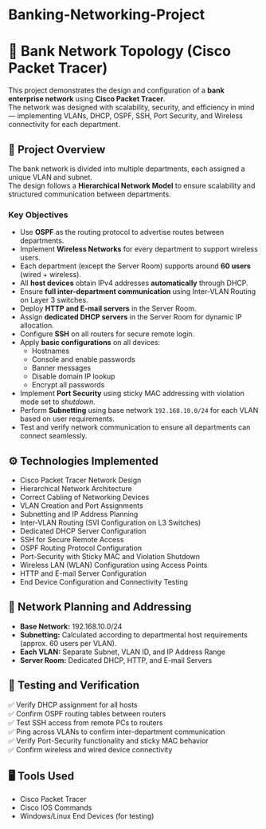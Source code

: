# Banking-Networking-Project
# 🏦 Bank Network Topology (Cisco Packet Tracer)

This project demonstrates the design and configuration of a **bank enterprise network** using **Cisco Packet Tracer**.  
The network was designed with scalability, security, and efficiency in mind — implementing VLANs, DHCP, OSPF, SSH, Port Security, and Wireless connectivity for each department.


## 🧩 Project Overview
The bank network is divided into multiple departments, each assigned a unique VLAN and subnet.  
The design follows a **Hierarchical Network Model** to ensure scalability and structured communication between departments.

### Key Objectives
- Use **OSPF** as the routing protocol to advertise routes between departments.  
- Implement **Wireless Networks** for every department to support wireless users.  
- Each department (except the Server Room) supports around **60 users** (wired + wireless).  
- All **host devices** obtain IPv4 addresses **automatically** through DHCP.  
- Ensure **full inter-department communication** using Inter-VLAN Routing on Layer 3 switches.  
- Deploy **HTTP and E-mail servers** in the Server Room.  
- Assign **dedicated DHCP servers** in the Server Room for dynamic IP allocation.  
- Configure **SSH** on all routers for secure remote login.  
- Apply **basic configurations** on all devices:
  - Hostnames  
  - Console and enable passwords  
  - Banner messages  
  - Disable domain IP lookup  
  - Encrypt all passwords  
- Implement **Port Security** using sticky MAC addressing with violation mode set to *shutdown*.  
- Perform **Subnetting** using base network `192.168.10.0/24` for each VLAN based on user requirements.  
- Test and verify network communication to ensure all departments can connect seamlessly.


## ⚙️ Technologies Implemented
- Cisco Packet Tracer Network Design  
- Hierarchical Network Architecture  
- Correct Cabling of Networking Devices  
- VLAN Creation and Port Assignments  
- Subnetting and IP Address Planning  
- Inter-VLAN Routing (SVI Configuration on L3 Switches)  
- Dedicated DHCP Server Configuration  
- SSH for Secure Remote Access  
- OSPF Routing Protocol Configuration  
- Port-Security with Sticky MAC and Violation Shutdown  
- Wireless LAN (WLAN) Configuration using Access Points  
- HTTP and E-mail Server Configuration  
- End Device Configuration and Connectivity Testing  

## 🧠 Network Planning and Addressing
- **Base Network:** 192.168.10.0/24  
- **Subnetting:** Calculated according to departmental host requirements (approx. 60 users per VLAN).  
- **Each VLAN:** Separate Subnet, VLAN ID, and IP Address Range  
- **Server Room:** Dedicated DHCP, HTTP, and E-mail Servers


## 🧪 Testing and Verification
✅ Verify DHCP assignment for all hosts  
✅ Confirm OSPF routing tables between routers  
✅ Test SSH access from remote PCs to routers  
✅ Ping across VLANs to confirm inter-department communication  
✅ Verify Port-Security functionality and sticky MAC behavior  
✅ Confirm wireless and wired device connectivity  


## 🖥️ Tools Used
- Cisco Packet Tracer  
- Cisco IOS Commands  
- Windows/Linux End Devices (for testing)  








